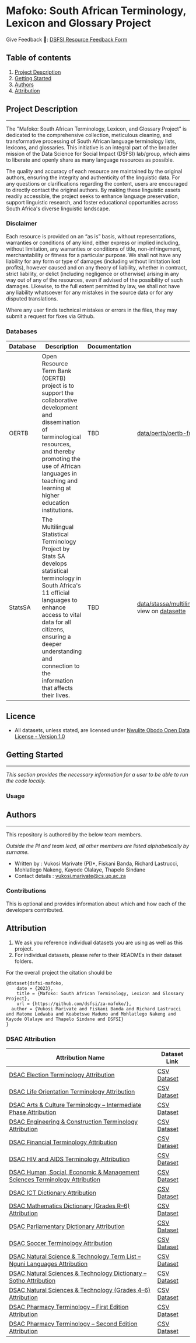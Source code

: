 Mafoko: South African Terminology, Lexicon and Glossary Project
==============================

Give Feedback 📑: [DSFSI Resource Feedback Form](https://docs.google.com/forms/d/e/1FAIpQLSf7S36dyAUPx2egmXbFpnTBuzoRulhL5Elu-N1eoMhaO7v10w/formResponse)


## Table of contents 

1. [Project Description](#project-description) 
2. [Getting Started](#getting-started)
3. [Authors](#authors)
4. [Attribution](#attribution)

## Project Description 
-----------

The "Mafoko: South African Terminology, Lexicon, and Glossary Project" is dedicated to the comprehensive collection, meticulous cleaning, and transformative processing of South African language terminology lists, lexicons, and glossaries. This initiative is an integral part of the broader mission of the Data Science for Social Impact (DSFSI) lab/group, which aims to liberate and openly share as many language resources as possible.

The quality and accuracy of each resource are maintained by the original authors, ensuring the integrity and authenticity of the linguistic data. For any questions or clarifications regarding the content, users are encouraged to directly contact the original authors. By making these linguistic assets readily accessible, the project seeks to enhance language preservation, support linguistic research, and foster educational opportunities across South Africa's diverse linguistic landscape.

### Disclaimer

Each resource is provided on an “as is” basis, without representations, warranties or conditions of any kind, either express or implied including, without limitation, any warranties or conditions of title, non-infringement, merchantability or fitness for a particular purpose. We shall not have any liability for any form or type of damages (including without limitation lost profits), however caused and on any theory of liability, whether in contract, strict liability, or delict (including negligence or otherwise) arising in any way out of any of the resources, even if advised of the possibility of such damages. Likewise, to the full extent permitted by law, we shall not have any liability whatsoever for any mistakes in the source data or for any disputed translations.

Where any user finds technical mistakes or errors in the files, they may submit a request for fixes via Github. 

### Databases

| Database | Description | Documentation | CSV | JSON | TBX | xlsx |
|----------|-------------|---------------|-----|------|-----|------|
| OERTB | Open Resource Term Bank (OERTB) project is to support the collaborative development and dissemination of terminological resources, and thereby promoting the use of African languages in teaching and learning at higher education institutions. | TBD | [data/oertb/oertb-full.csv](https://github.com/dsfsi/za-mafoko/blob/master/data/oertb/oertb-full.csv), view on [datasette](https://lite.datasette.io/?csv=https://github.com/dsfsi/za-mafoko/blob/master/data/oertb/oertb-full.csv) | [data/oertb/oertb-termbank-IATE.json](https://github.com/dsfsi/za-mafoko/blob/master/data/oertb/oertb-termbank-IATE.json), view on [datasette](https://lite.datasette.io/?json=https://github.com/dsfsi/za-mafoko/blob/master/data/oertb/oertb-termbank-IATE.json) | [data/oertb/oertb-termbank-IATE.tbx](https://github.com/dsfsi/za-mafoko/blob/master/data/oertb/oertb-termbank-IATE) ||
| StatsSA | The Multilingual Statistical Terminology Project by Stats SA develops statistical terminology in South Africa's 11 official languages to enhance access to vital data for all citizens, ensuring a deeper understanding and connection to the information that affects their lives. | TBD | [data/stassa/multilingual_statistical_terminology_clean.csv](https://github.com/dsfsi/za-mafoko/blob/master/data/statssa/multilingual_statistical_terminology_clean.csv), view on [datasette](https://lite.datasette.io/?csv=https://github.com/dsfsi/za-mafoko/blob/master/data/statssa/multilingual_statistical_terminology_clean.csv) | [data/statssa/multilingual_statistical_terminology_clean.json](https://github.com/dsfsi/za-mafoko/blob/master/data/statssa/multilingual_statistical_terminology_clean.json), view on [datasette](https://lite.datasette.io/?json=https://github.com/dsfsi/za-mafoko/blob/master/data/statssa/multilingual_statistical_terminology_clean.json) ||[data/statssa/multilingual_statistical_terminology_clean.xlsx](https://github.com/dsfsi/za-mafoko/blob/master/data/statssa/multilingual_statistical_terminology_clean.xlsx) |


## Licence

* All datasets, unless stated, are licensed under [Nwulite Obodo Open Data License - Version 1.0](https://licensingafricandatasets.com/nwulite-obodo-license)


## Getting Started
-----------
_This section provides the necessary information for a user to be able to run the code locally._


### Usage 


## Authors 
-----------

This repository is authored by the below team members. 

_Outside the PI and team lead, all other members are listed alphabetically by surname._

* Written by : Vukosi Marivate (PI)*, Fiskani Banda, Richard Lastrucci, Mohlatlego Nakeng, Kayode Olalaye, Thapelo Sindane
* Contact details : vukosi.marivate@cs.up.ac.za

### Contributions  

This is optional and provides information about which  and how each of the developers contributed. 

## Attribution

1. We ask you reference individual datasets you are using as well as this project.
2. For individual datasets, please refer to their READMEs in their  dataset folders. 

For the overall project the citation should be

```
@dataset{dsfsi-mafoko,
	date = {2023},
	title = {Mafoko: South African Terminology, Lexicon and Glossary Project},
	url = {https://github.com/dsfsi/za-mafoko/},
  author = {Vukosi Marivate and Fiskani Banda and Richard Lastrucci and Matome Ledwaba and Keabetswe Madumo and Mohlatlego Nakeng and Kayode Olalaye and Thapelo Sindane and DSFSI}
}
```

### DSAC Attribution

| Attribution Name                                                                                              | Dataset Link                                                                                          |
|---------------------------------------------------------------------------------------------------------------|--------------------------------------------------------------------------------------------------------|
| [DSAC Election Terminology Attribution](https://github.com/dsfsi/za-mafoko/blob/master/data/dsac/attribution-dsac-election-terminology-dictionary.md)                         | [CSV Dataset](https://github.com/dsfsi/za-mafoko/blob/master/data/dsac/dsac_election_terminology_dictionary.csv)                             |
| [DSAC Life Orientation Terminology Attribution](https://github.com/dsfsi/za-mafoko/blob/master/data/dsac/attribution-dsac-life-orientation-terminology-term-list.md)          | [CSV Dataset](https://github.com/dsfsi/za-mafoko/blob/master/data/dsac/dsac_life_orientation_terminology_term_list.csv)                      |
| [DSAC Arts & Culture Terminology – Intermediate Phase Attribution](https://github.com/dsfsi/za-mafoko/blob/master/data/dsac/attribution-dsac-multilingual-arts-&-culture-intermediate-phase-terminology-list.md) | [CSV Dataset](https://github.com/dsfsi/za-mafoko/blob/master/data/dsac/dsac_multilingual_arts_&_culture_intermediate_phase_terminology_list.csv) |
| [DSAC Engineering & Construction Terminology Attribution](https://github.com/dsfsi/za-mafoko/blob/master/data/dsac/attribution-dsac-multilingual-engineering-and-construction-terminology.md) | [CSV Dataset](https://github.com/dsfsi/za-mafoko/blob/master/data/dsac/dsac_multilingual_engineering_and_construction_terminology.csv)       |
| [DSAC Financial Terminology Attribution](https://github.com/dsfsi/za-mafoko/blob/master/data/dsac/attribution-dsac-multilingual-financial-terminology.md)                     | [CSV Dataset](https://github.com/dsfsi/za-mafoko/blob/master/data/dsac/dsac_multilingual_financial_terminology.csv)                          |
| [DSAC HIV and AIDS Terminology Attribution](https://github.com/dsfsi/za-mafoko/blob/master/data/dsac/attribution-dsac-multilingual-hiv-and-aids-terminology.md)               | [CSV Dataset](https://github.com/dsfsi/za-mafoko/blob/master/data/dsac/dsac_multilingual_hiv_and_aids_terminology.csv)                       |
| [DSAC Human, Social, Economic & Management Sciences Terminology Attribution](https://github.com/dsfsi/za-mafoko/blob/master/data/dsac/attribution-dsac-multilingual-human-social-economic-and-management-sciences-terminology.md) | [CSV Dataset](https://github.com/dsfsi/za-mafoko/blob/master/data/dsac/dsac_multilingual_human_social_economic_and_management_sciences_terminology.csv) |
| [DSAC ICT Dictionary Attribution](https://github.com/dsfsi/za-mafoko/blob/master/data/dsac/attribution-dsac-multilingual-ict-dictionary.md)                                     | [CSV Dataset](https://github.com/dsfsi/za-mafoko/blob/master/data/dsac/dsac_multilingual_ict_dictionary.csv)                                 |
| [DSAC Mathematics Dictionary (Grades R–6) Attribution](https://github.com/dsfsi/za-mafoko/blob/master/data/dsac/attribution-dsac-multilingual-mathematics-dictionary-r-to-6.md) | [CSV Dataset](https://github.com/dsfsi/za-mafoko/blob/master/data/dsac/dsac_multilingual_mathematics_dictionary_r_to_6.csv)                  |
| [DSAC Parliamentary Dictionary Attribution](https://github.com/dsfsi/za-mafoko/blob/master/data/dsac/attribution-dsac-multilingual-parliamentary-dictionary.md)               | [CSV Dataset](https://github.com/dsfsi/za-mafoko/blob/master/data/dsac/dsac_multilingual_parliamentary_dictionary.csv)                       |
| [DSAC Soccer Terminology Attribution](https://github.com/dsfsi/za-mafoko/blob/master/data/dsac/attribution-dsac-multilingual-soccer-terminology.md)                           | [CSV Dataset](https://github.com/dsfsi/za-mafoko/blob/master/data/dsac/dsac_multilingual_soccer_terminology.csv)                             |
| [DSAC Natural Science & Technology Term List – Nguni Languages Attribution](https://github.com/dsfsi/za-mafoko/blob/master/data/dsac/attribution-dsac-natural-science-and-technology-term-list-nguni-languages.md) | [CSV Dataset](https://github.com/dsfsi/za-mafoko/blob/master/data/dsac/dsac_natural_science_and_technology_term_list_nguni_languages.csv)    |
| [DSAC Natural Sciences & Technology Dictionary – Sotho Attribution](https://github.com/dsfsi/za-mafoko/blob/master/data/dsac/attribution-dsac-natural-sciences-and-technology-dictionary-sotho.md) | [CSV Dataset](https://github.com/dsfsi/za-mafoko/blob/master/data/dsac/dsac_natural_sciences_and_technology_dictionary_sotho.csv)            |
| [DSAC Natural Sciences & Technology (Grades 4–6) Attribution](https://github.com/dsfsi/za-mafoko/blob/master/data/dsac/attribution-dsac-natural-sciences-and-technology-for-grade-4-to-6.md) | [CSV Dataset](https://github.com/dsfsi/za-mafoko/blob/master/data/dsac/dsac_natural_sciences_and_technology_for_grade_4_to_6.csv)            |
| [DSAC Pharmacy Terminology – First Edition Attribution](https://github.com/dsfsi/za-mafoko/blob/master/data/dsac/attribution-dsac-pharmacy-first-edition.md)                  | [CSV Dataset](https://github.com/dsfsi/za-mafoko/blob/master/data/dsac/dsac_pharmacy_first_edition.csv)                                      |
| [DSAC Pharmacy Terminology – Second Edition Attribution](https://github.com/dsfsi/za-mafoko/blob/master/data/dsac/attribution-dsac-pharmarcy-second-edition.md)               | [CSV Dataset](https://github.com/dsfsi/za-mafoko/blob/master/data/dsac/dsac_pharmarcy_second_edition.csv)                                    |

